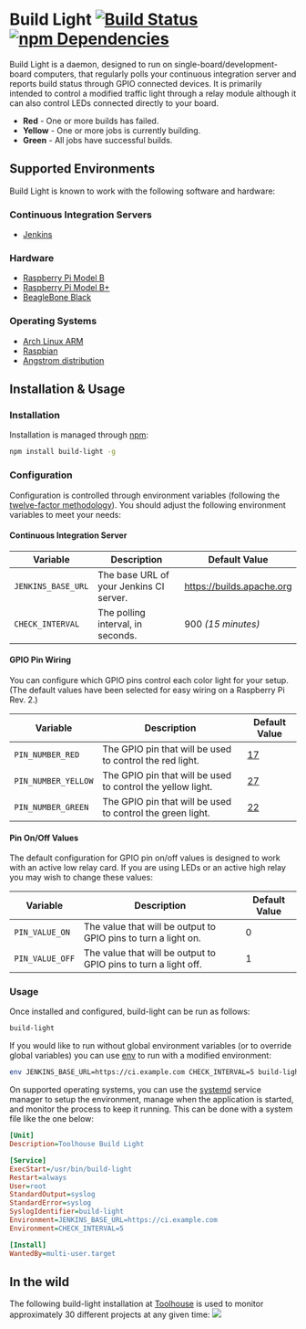 # Build Light [![Build Status](https://travis-ci.org/tantalic/build-light.svg?branch=master)](https://travis-ci.org/tantalic/build-light) [![npm Dependencies](https://david-dm.org/tantalic/build-light.png)](https://david-dm.org/tantalic/build-light)

Build Light is a daemon, designed to run on single-board/development-board 
computers, that regularly polls your continuous integration server and reports 
build status through GPIO connected devices. It is primarily intended to control
a modified traffic light through a relay module although it can also control
LEDs connected directly to your board.

- **Red** - One or more builds has failed.
- **Yellow** - One or more jobs is currently building.
- **Green** - All jobs have successful builds.



## Supported Environments

Build Light is known to work with the following software and hardware:

### Continuous Integration Servers 

- [Jenkins][jenkins]

### Hardware 

- [Raspberry Pi Model B][pi-b]
- [Raspberry Pi Model B+][pi-b-plus]
- [BeagleBone Black][beagle-black]

### Operating Systems

- [Arch Linux ARM][arch]
- [Raspbian][raspbian]
- [Angstrom distribution][angstrom]


## Installation & Usage

### Installation

Installation is managed through [npm][npm]:

```sh
npm install build-light -g
```

### Configuration

Configuration is controlled through environment variables (following the
[twelve-factor methodology][12-factor-config]). You should adjust the following
environment variables to meet your needs:

#### Continuous Integration Server

|      Variable      |               Description               |       Default Value       |
|--------------------|-----------------------------------------|---------------------------|
| `JENKINS_BASE_URL` | The base URL of your Jenkins CI server. | https://builds.apache.org |
| `CHECK_INTERVAL`   | The polling interval, in seconds.       | 900 *(15 minutes)*        |

#### GPIO Pin Wiring
You can configure which GPIO pins control each color light for your setup. (The
default values have been selected for easy wiring on a Raspberry Pi Rev. 2.)

|       Variable      |                         Description                         | Default Value |
|---------------------|-------------------------------------------------------------|---------------|
| `PIN_NUMBER_RED`    | The GPIO pin that will be used to control the red light.    | [17][gpio-17] |
| `PIN_NUMBER_YELLOW` | The GPIO pin that will be used to control the yellow light. | [27][gpio-27] |
| `PIN_NUMBER_GREEN`  | The GPIO pin that will be used to control the green light.  | [22][gpio-22] |

#### Pin On/Off Values
The default configuration for GPIO pin on/off values is designed to work with 
an active low relay card. If you are using LEDs or an active high relay you may
wish to change these values:

|     Variable    |                           Description                           | Default Value |
|-----------------|-----------------------------------------------------------------|---------------|
| `PIN_VALUE_ON`  | The value that will be output to GPIO pins to turn a light on.  |             0 |
| `PIN_VALUE_OFF` | The value that will be output to GPIO pins to turn a light off. |             1 |


### Usage

Once installed and configured, build-light can be run as follows:

```sh
build-light
```

If you would like to run without global environment variables (or to override 
global variables) you can use [env][env] to run with a modified environment:

```sh
env JENKINS_BASE_URL=https://ci.example.com CHECK_INTERVAL=5 build-light
```

On supported operating systems, you can use the [systemd][systemd] service 
manager to setup the environment, manage when the application is started, and 
monitor the process to keep it running. This can be done with a system file
like the one below:

```ini
[Unit]
Description=Toolhouse Build Light

[Service]
ExecStart=/usr/bin/build-light
Restart=always
User=root
StandardOutput=syslog
StandardError=syslog
SyslogIdentifier=build-light
Environment=JENKINS_BASE_URL=https://ci.example.com
Environment=CHECK_INTERVAL=5

[Install]
WantedBy=multi-user.target
```


## In the wild

The following build-light installation at [Toolhouse][th] is used to monitor
approximately 30 different projects at any given time:
![][th-light]

[jenkins]: https://jenkins-ci.org
[npm]: https://www.npmjs.com
[12-factor-config]: http://12factor.net/config
[gpio-17]: http://pi.gadgetoid.com/pinout/pin11_gpio17
[gpio-27]: http://pi.gadgetoid.com/pinout/pin13_gpio21
[gpio-22]: http://pi.gadgetoid.com/pinout/pin15_gpio22
[env]: https://www.gnu.org/software/coreutils/manual/coreutils.html#env-invocation
[systemd]: http://freedesktop.org/wiki/Software/systemd/
[th-light]: https://farm3.staticflickr.com/2876/9917676435_2168767722_b_d.jpg
[th]: http://www.toolhouse.com/?utm_source=Kevin&utm_medium=GitHub&utm_campaign=build-light
[arch]: http://archlinuxarm.org/platforms/armv6/raspberry-pi
[raspbian]: http://www.raspbian.org/RaspbianImages
[pi-b]: http://www.raspberrypi.org/products/model-b/
[pi-b-plus]: http://www.raspberrypi.org/products/model-b-plus/
[beagle-black]: http://beagleboard.org/black
[angstrom]: http://www.angstrom-distribution.org
